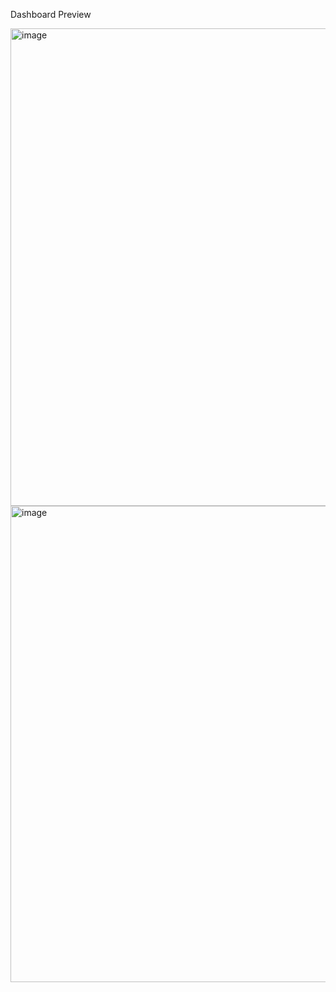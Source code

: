 Dashboard Preview

<img width="1372" height="764" alt="image" src="https://github.com/user-attachments/assets/6248e0ae-ab98-4c14-9aad-5db8f51a9b7e" />
<img width="1370" height="762" alt="image" src="https://github.com/user-attachments/assets/05f1a54e-cb5d-482f-8d9a-5efd85871af0" />
